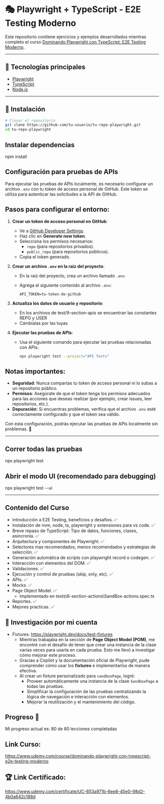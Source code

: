 # 🎭 Playwright + TypeScript - E2E Testing Moderno

Este repositorio contiene ejercicios y ejemplos desarrollados mientras completo el curso [Dominando Playwright con TypeScript: E2E Testing Moderno](https://www.udemy.com/course/dominando-playwright-con-typescript-e2e-testing-moderno).

---

## 🧪 Tecnologías principales

- [Playwright](https://playwright.dev/)
- [TypeScript](https://www.typescriptlang.org/)
- [Node.js](https://nodejs.org/)

---

## 🚀 Instalación

```bash
# Clonar el repositorio
git clone https://github.com/tu-usuario/tu-repo-playwright.git
cd tu-repo-playwright
```

## Instalar dependencias

npm install

## Configuración para pruebas de APIs

Para ejecutar las pruebas de APIs localmente, es necesario configurar un archivo `.env` con tu token de acceso personal de GitHub. Este token se utiliza para autenticar las solicitudes a la API de GitHub.

## Pasos para configurar el entorno:

1. **Crear un token de acceso personal en GitHub**:

   - Ve a [GitHub Developer Settings](https://github.com/settings/tokens).
   - Haz clic en **Generate new token**.
   - Selecciona los permisos necesarios:
     - `repo` (para repositorios privados).
     - `public_repo` (para repositorios públicos).
   - Copia el token generado.

2. **Crear un archivo `.env` en la raíz del proyecto**:

   - En la raíz del proyecto, crea un archivo llamado `.env`
   - Agrega el siguiente contenido al archivo `.env`:

     ```env
     API_TOKEN=tu-token-de-github
     ```

3. **Actualiza los datos de usuario y repositorio**:

   - En los archivos de test/9-section-apis se encuentran las constantes REPO y USER
   - Cámbialas por las tuyas

4. **Ejecutar las pruebas de APIs**:
   - Usa el siguiente comando para ejecutar las pruebas relacionadas con APIs:
     ```bash
     npx playwright test --project="API Tests"
     ```

## Notas importantes:

- **Seguridad**: Nunca compartas tu token de acceso personal ni lo subas a un repositorio público.
- **Permisos**: Asegúrate de que el token tenga los permisos adecuados para las acciones que deseas realizar (por ejemplo, crear issues, leer repositorios, etc.).
- **Depuración**: Si encuentras problemas, verifica que el archivo `.env` esté correctamente configurado y que el token sea válido.

Con esta configuración, podrás ejecutar las pruebas de APIs localmente sin problemas. 🚀

---

## Correr todas las pruebas

npx playwright test

## Abrir el modo UI (recomendado para debugging)

npx playwright test --ui

---

## Contenido del Curso

- Introducción a E2E Testing, beneficios y desafíos. ✅
- Instalación de nvm, node, ts, playwright y extensiones para vs code. ✅
- Breve repaso de TypeScript: Tipo de datos, funciones, clases, asincronía. ✅
- Arquitectura y componentes de Playwright. ✅
- Selectores mas recomendados, menos recomendados y estrategias de selección. ✅
- Generación automática de scripts con playwright record o codegen. ✅
- Interacción con elementos del DOM. ✅
- Validaciones. ✅
- Ejecución y control de pruebas (skip, only, etc). ✅
- APIs. ✅
- Mocks. ✅
- Page Object Model. ✅
  - Implementado en tests\6-section-actions\SandBox-actions.spec.ts
- Reportes. ✅
- Mejores practicas. ✅

## 🚀 Investigación por mi cuenta

- Fixtures: https://playwright.dev/docs/test-fixtures
  - Mientras trabajaba en la sección de **Page Object Model (POM)**, me encontré con el desafío de tener que crear una instancia de la clase varias veces para usarla en cada prueba.
    Esto me llevó a investigar cómo mejorar este proceso.
  - Gracias a Copilot y la documentación oficial de Playwright, pude comprender cómo usar los **fixtures** e implementarlos de manera efectiva.
  - Al crear un fixture personalizado para `sandboxPage`, logré:
    - Proveer automáticamente una instancia de la clase `SandboxPage` a todas las pruebas.
    - Simplificar la configuración de las pruebas centralizando la lógica de navegación e interacción con elementos.
    - Mejorar la reutilización y el mantenimiento del código.

## Progreso 🎉

Mi progreso actual es: 80 de 80 lecciones completadas

## Link Curso:

https://www.udemy.com/course/dominando-playwright-con-typescript-e2e-testing-moderno

## 🏆 Link Certificado:

https://www.udemy.com/certificate/UC-653a971b-6ee8-45e0-98d2-4b0a642c188d
